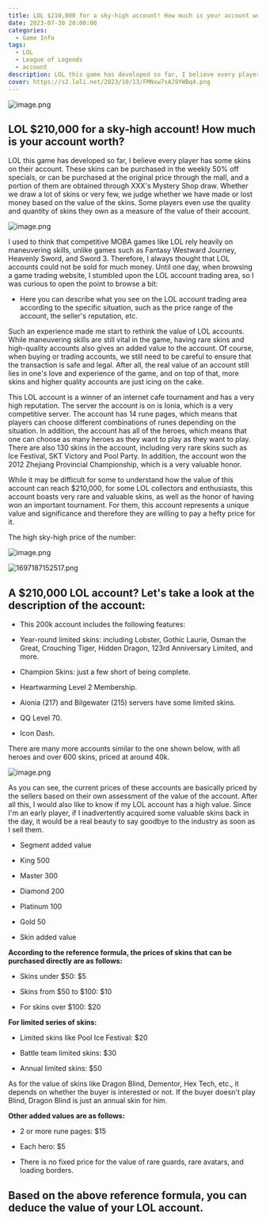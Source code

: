 ```yaml
---
title: LOL $210,000 for a sky-high account! How much is your account worth?
date: 2023-07-30 20:00:00
categories:
  - Game Info
tags:
  - LOL
  - League of Legends
  - account
description: LOL this game has developed so far, I believe every player has some skins on their account. These skins can be purchased in the weekly 50% off specials, or can be purchased at the original price through the mall, and a portion of them are obtained through XXX's Mystery Shop draw.
cover: https://s2.loli.net/2023/10/13/FMNxw7sAJ9YWBq4.png
---
```

![image.png](https://s2.loli.net/2023/10/13/FMNxw7sAJ9YWBq4.png)

## LOL $210,000 for a sky-high account! How much is your account worth?

LOL this game has developed so far, I believe every player has some skins on their account. These skins can be purchased in the weekly 50% off specials, or can be purchased at the original price through the mall, and a portion of them are obtained through XXX's Mystery Shop draw. Whether we draw a lot of skins or very few, we judge whether we have made or lost money based on the value of the skins. Some players even use the quality and quantity of skins they own as a measure of the value of their account.

![image.png](https://s2.loli.net/2023/10/13/IcwxZFhAb6K7Csp.png)

I used to think that competitive MOBA games like LOL rely heavily on maneuvering skills, unlike games such as Fantasy Westward Journey, Heavenly Sword, and Sword 3. Therefore, I always thought that LOL accounts could not be sold for much money. Until one day, when browsing a game trading website, I stumbled upon the LOL account trading area, so I was curious to open the point to browse a bit:

- Here you can describe what you see on the LOL account trading area according to the specific situation, such as the price range of the account, the seller's reputation, etc.

Such an experience made me start to rethink the value of LOL accounts. While maneuvering skills are still vital in the game, having rare skins and high-quality accounts also gives an added value to the account. Of course, when buying or trading accounts, we still need to be careful to ensure that the transaction is safe and legal. After all, the real value of an account still lies in one's love and experience of the game, and on top of that, more skins and higher quality accounts are just icing on the cake.

This LOL account is a winner of an internet cafe tournament and has a very high reputation. The server the account is on is Ionia, which is a very competitive server. The account has 14 rune pages, which means that players can choose different combinations of runes depending on the situation. In addition, the account has all of the heroes, which means that one can choose as many heroes as they want to play as they want to play. There are also 130 skins in the account, including very rare skins such as Ice Festival, SKT Victory and Pool Party. In addition, the account won the 2012 Zhejiang Provincial Championship, which is a very valuable honor.

While it may be difficult for some to understand how the value of this account can reach $210,000, for some LOL collectors and enthusiasts, this account boasts very rare and valuable skins, as well as the honor of having won an important tournament. For them, this account represents a unique value and significance and therefore they are willing to pay a hefty price for it.

The high sky-high price of the number:

![image.png](https://s2.loli.net/2023/10/13/u7YKDvRLWrq4QXN.png)

![1697187152517.png](https://s2.loli.net/2023/10/13/oOHiNF9xwGLB2jy.png)

## A $210,000 LOL account? Let's take a look at the description of the account:

- This 200k account includes the following features:

- Year-round limited skins: including Lobster, Gothic Laurie, Osman the Great, Crouching Tiger, Hidden Dragon, 123rd Anniversary Limited, and more.

- Champion Skins: just a few short of being complete.

- Heartwarming Level 2 Membership.

- Aionia (217) and Bilgewater (215) servers have some limited skins.

- QQ Level 70.

- Icon Dash.

There are many more accounts similar to the one shown below, with all heroes and over 600 skins, priced at around 40k.

![image.png](https://s2.loli.net/2023/10/13/7EANcrKu2SgUXCQ.png)

As you can see, the current prices of these accounts are basically priced by the sellers based on their own assessment of the value of the account. After all this, I would also like to know if my LOL account has a high value. Since I'm an early player, if I inadvertently acquired some valuable skins back in the day, it would be a real beauty to say goodbye to the industry as soon as I sell them.

- Segment added value

- King 500

- Master 300

- Diamond 200

- Platinum 100

- Gold 50

- Skin added value

**According to the reference formula, the prices of skins that can be purchased directly are as follows:**

- Skins under $50: $5

- Skins from $50 to $100: $10

- For skins over $100: $20



**For limited series of skins:**

- Limited skins like Pool Ice Festival: $20

- Battle team limited skins: $30

- Annual limited skins: $50

As for the value of skins like Dragon Blind, Dementor, Hex Tech, etc., it depends on whether the buyer is interested or not. If the buyer doesn't play Blind, Dragon Blind is just an annual skin for him.


**Other added values are as follows:**

- 2 or more rune pages: $15

- Each hero: $5

- There is no fixed price for the value of rare guards, rare avatars, and loading borders.

## Based on the above reference formula, you can deduce the value of your LOL account.

